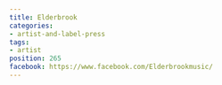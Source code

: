 ```yaml
---
title: Elderbrook
categories:
- artist-and-label-press
tags:
- artist
position: 265
facebook: https://www.facebook.com/Elderbrookmusic/
---
```


